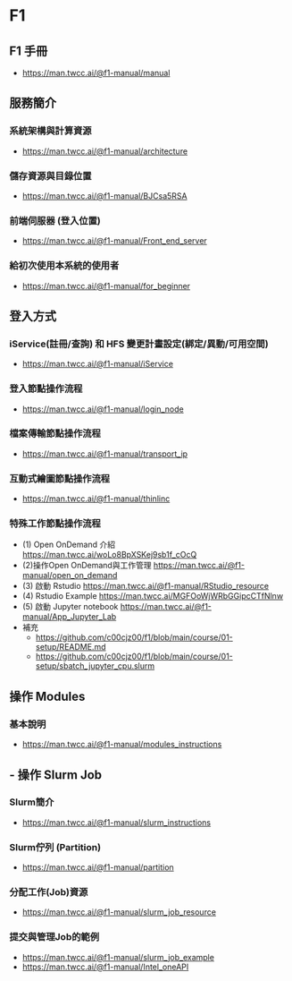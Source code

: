 # F1
## F1 手冊
- https://man.twcc.ai/@f1-manual/manual

## 服務簡介
### 系統架構與計算資源
- https://man.twcc.ai/@f1-manual/architecture
### 儲存資源與目錄位置
- https://man.twcc.ai/@f1-manual/BJCsa5RSA
### 前端伺服器 (登入位置)
- https://man.twcc.ai/@f1-manual/Front_end_server
### 給初次使用本系統的使用者
- https://man.twcc.ai/@f1-manual/for_beginner

## 登入方式
### iService(註冊/查詢) 和 HFS 變更計畫設定(綁定/異動/可用空間)
- https://man.twcc.ai/@f1-manual/iService
### 登入節點操作流程
- https://man.twcc.ai/@f1-manual/login_node
### 檔案傳輸節點操作流程
- https://man.twcc.ai/@f1-manual/transport_ip
### 互動式繪圖節點操作流程
- https://man.twcc.ai/@f1-manual/thinlinc

### 特殊工作節點操作流程
- (1) Open OnDemand 介紹 https://man.twcc.ai/woLo8BpXSKej9sb1f_cOcQ
- (2)操作Open OnDemand與工作管理 https://man.twcc.ai/@f1-manual/open_on_demand
- (3) 啟動 Rstudio https://man.twcc.ai/@f1-manual/RStudio_resource
- (4) Rstudio Example https://man.twcc.ai/MGFOoWjWRbGGipcCTfNlnw
- (5) 啟動 Jupyter notebook https://man.twcc.ai/@f1-manual/App_Jupyter_Lab 
- 補充
  - https://github.com/c00cjz00/f1/blob/main/course/01-setup/README.md
  - https://github.com/c00cjz00/f1/blob/main/course/01-setup/sbatch_jupyter_cpu.slurm

## 操作 Modules
### 基本說明 
- https://man.twcc.ai/@f1-manual/modules_instructions

## - 操作 Slurm Job

### Slurm簡介 
- https://man.twcc.ai/@f1-manual/slurm_instructions

### Slurm佇列 (Partition) 
- https://man.twcc.ai/@f1-manual/partition

### 分配工作(Job)資源 
- https://man.twcc.ai/@f1-manual/slurm_job_resource

### 提交與管理Job的範例 
- https://man.twcc.ai/@f1-manual/slurm_job_example
- https://man.twcc.ai/@f1-manual/Intel_oneAPI
